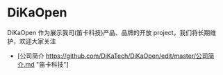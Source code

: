 # DiKaOpen 

 DiKaOpen 作为展示我司(笛卡科技)产品、品牌的开放 project，我们将长期维护，欢迎大家关注

- [公司简介 https://github.com/DiKaTech/DiKaOpen/edit/master/公司简介.md "笛卡科技"]
